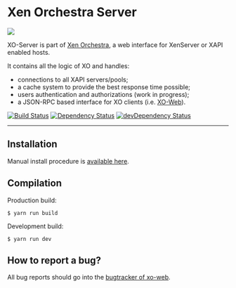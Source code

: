 # Xen Orchestra Server

![](http://i.imgur.com/HVFMrTk.png)

XO-Server is part of [Xen Orchestra](https://github.com/vatesfr/xo), a web interface for XenServer or XAPI enabled hosts.

It contains all the logic of XO and handles:

- connections to all XAPI servers/pools;
- a cache system to provide the best response time possible;
- users authentication and authorizations (work in progress);
- a JSON-RPC based interface for XO clients (i.e. [XO-Web](https://github.com/vatesfr/xen-orchestra/tree/master/packages/xo-web)).

[![Build Status](https://travis-ci.org/vatesfr/xen-orchestra.svg?branch=next-release)](https://travis-ci.org/vatesfr/xen-orchestra)
[![Dependency Status](https://david-dm.org/vatesfr/xen-orchestra.svg?theme=shields.io)](https://david-dm.org/vatesfr/xen-orchestra)
[![devDependency Status](https://david-dm.org/vatesfr/xen-orchestra/dev-status.svg?theme=shields.io)](https://david-dm.org/vatesfr/xen-orchestra#info=devDependencies)

---

## Installation

Manual install procedure is [available here](https://xen-orchestra.com/docs/from_the_sources.html).

## Compilation

Production build:

```
$ yarn run build
```

Development build:

```
$ yarn run dev
```

## How to report a bug?

All bug reports should go into the [bugtracker of xo-web](https://github.com/vatesfr/xen-orchestra/issues).
